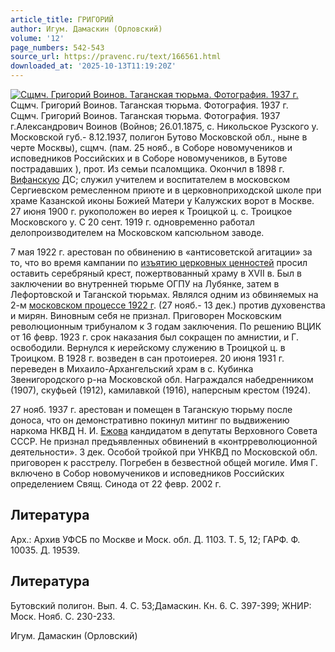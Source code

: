 ```yaml
---
article_title: ГРИГОРИЙ
author: Игум. Дамаскин (Орловский)
volume: '12'
page_numbers: 542-543
source_url: https://pravenc.ru/text/166561.html
downloaded_at: '2025-10-13T11:19:20Z'
---
```


[![Сщмч. Григорий Воинов. Таганская тюрьма. Фотография. 1937 г.](https://pravenc.ru/data/933/472/1234/i200.jpg "Кликните для увеличения картинки")](https://pravenc.ru/data/933/472/1234/i400.jpg)Сщмч. Григорий Воинов. Таганская тюрьма. Фотография. 1937 г.  
Сщмч. Григорий Воинов. Таганская тюрьма. Фотография. 1937 г.Александрович Воинов (Войнов; 26.01.1875, с. Никольское Рузского у. Московской губ.- 8.12.1937, полигон Бутово Московской обл., ныне в черте Москвы), сщмч. (пам. 25 нояб., в Соборе новомучеников и исповедников Российских и в Соборе новомучеников, в Бутове пострадавших ), прот. Из семьи псаломщика. Окончил в 1898 г. [Вифанскую](https://pravenc.ru/text/Вифанскую.html) ДС; служил учителем и воспитателем в московском Сергиевском ремесленном приюте и в церковноприходской школе при храме Казанской иконы Божией Матери у Калужских ворот в Москве. 27 июня 1900 г. рукоположен во иерея к Троицкой ц. с. Троицкое Московского у. С 20 сент. 1919 г. одновременно работал делопроизводителем на Московском капсюльном заводе.

7 мая 1922 г. арестован по обвинению в «антисоветской агитации» за то, что во время кампании по [изъятию церковных ценностей](<https://pravenc.ru/text/ИЗЪЯТИЕ ЦЕРКОВНЫХ ЦЕННОСТЕЙ.html>) просил оставить серебряный крест, пожертвованный храму в XVII в. Был в заключении во внутренней тюрьме ОГПУ на Лубянке, затем в Лефортовской и Таганской тюрьмах. Являлся одним из обвиняемых на 2-м [московском процессе 1922 г](<https://pravenc.ru/text/московском процессе 1922 г.html>). (27 нояб.- 13 дек.) против духовенства и мирян. Виновным себя не признал. Приговорен Московским революционным трибуналом к 3 годам заключения. По решению ВЦИК от 16 февр. 1923 г. срок наказания был сокращен по амнистии, и Г. освободили. Вернулся к иерейскому служению в Троицкой ц. в Троицком. В 1928 г. возведен в сан протоиерея. 20 июня 1931 г. переведен в Михаило-Архангельский храм в с. Кубинка Звенигородского р-на Московской обл. Награждался набедренником (1907), скуфьей (1912), камилавкой (1916), наперсным крестом (1924).

27 нояб. 1937 г. арестован и помещен в Таганскую тюрьму после доноса, что он демонстративно покинул митинг по выдвижению наркома НКВД Н. И. [Ежова](https://pravenc.ru/text/Ежова.html) кандидатом в депутаты Верховного Совета СССР. Не признал предъявленных обвинений в «контрреволюционной деятельности». 3 дек. Особой тройкой при УНКВД по Московской обл. приговорен к расстрелу. Погребен в безвестной общей могиле. Имя Г. включено в Собор новомучеников и исповедников Российских определением Свящ. Синода от 22 февр. 2002 г.

## Литература

Арх.: Архив УФСБ по Москве и Моск. обл. Д. 1103. Т. 5, 12; ГАРФ. Ф. 10035. Д. 19539.

## Литература

Бутовский полигон. Вып. 4. С. 53;Дамаскин. Кн. 6. С. 397-399; ЖНИР: Моск. Нояб. С. 230-233.

Игум. Дамаскин (Орловский)
